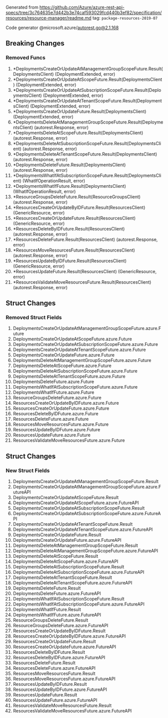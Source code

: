 Generated from https://github.com/Azure/azure-rest-api-specs/tree/3c764635e7d442b3e74caf593029fcd440b3ef82/specification/resources/resource-manager/readme.md tag: `package-resources-2019-07`

Code generator @microsoft.azure/autorest.go@2.1.168

## Breaking Changes

### Removed Funcs

1. *DeploymentsCreateOrUpdateAtManagementGroupScopeFuture.Result(DeploymentsClient) (DeploymentExtended, error)
1. *DeploymentsCreateOrUpdateAtScopeFuture.Result(DeploymentsClient) (DeploymentExtended, error)
1. *DeploymentsCreateOrUpdateAtSubscriptionScopeFuture.Result(DeploymentsClient) (DeploymentExtended, error)
1. *DeploymentsCreateOrUpdateAtTenantScopeFuture.Result(DeploymentsClient) (DeploymentExtended, error)
1. *DeploymentsCreateOrUpdateFuture.Result(DeploymentsClient) (DeploymentExtended, error)
1. *DeploymentsDeleteAtManagementGroupScopeFuture.Result(DeploymentsClient) (autorest.Response, error)
1. *DeploymentsDeleteAtScopeFuture.Result(DeploymentsClient) (autorest.Response, error)
1. *DeploymentsDeleteAtSubscriptionScopeFuture.Result(DeploymentsClient) (autorest.Response, error)
1. *DeploymentsDeleteAtTenantScopeFuture.Result(DeploymentsClient) (autorest.Response, error)
1. *DeploymentsDeleteFuture.Result(DeploymentsClient) (autorest.Response, error)
1. *DeploymentsWhatIfAtSubscriptionScopeFuture.Result(DeploymentsClient) (WhatIfOperationResult, error)
1. *DeploymentsWhatIfFuture.Result(DeploymentsClient) (WhatIfOperationResult, error)
1. *ResourceGroupsDeleteFuture.Result(ResourceGroupsClient) (autorest.Response, error)
1. *ResourcesCreateOrUpdateByIDFuture.Result(ResourcesClient) (GenericResource, error)
1. *ResourcesCreateOrUpdateFuture.Result(ResourcesClient) (GenericResource, error)
1. *ResourcesDeleteByIDFuture.Result(ResourcesClient) (autorest.Response, error)
1. *ResourcesDeleteFuture.Result(ResourcesClient) (autorest.Response, error)
1. *ResourcesMoveResourcesFuture.Result(ResourcesClient) (autorest.Response, error)
1. *ResourcesUpdateByIDFuture.Result(ResourcesClient) (GenericResource, error)
1. *ResourcesUpdateFuture.Result(ResourcesClient) (GenericResource, error)
1. *ResourcesValidateMoveResourcesFuture.Result(ResourcesClient) (autorest.Response, error)

## Struct Changes

### Removed Struct Fields

1. DeploymentsCreateOrUpdateAtManagementGroupScopeFuture.azure.Future
1. DeploymentsCreateOrUpdateAtScopeFuture.azure.Future
1. DeploymentsCreateOrUpdateAtSubscriptionScopeFuture.azure.Future
1. DeploymentsCreateOrUpdateAtTenantScopeFuture.azure.Future
1. DeploymentsCreateOrUpdateFuture.azure.Future
1. DeploymentsDeleteAtManagementGroupScopeFuture.azure.Future
1. DeploymentsDeleteAtScopeFuture.azure.Future
1. DeploymentsDeleteAtSubscriptionScopeFuture.azure.Future
1. DeploymentsDeleteAtTenantScopeFuture.azure.Future
1. DeploymentsDeleteFuture.azure.Future
1. DeploymentsWhatIfAtSubscriptionScopeFuture.azure.Future
1. DeploymentsWhatIfFuture.azure.Future
1. ResourceGroupsDeleteFuture.azure.Future
1. ResourcesCreateOrUpdateByIDFuture.azure.Future
1. ResourcesCreateOrUpdateFuture.azure.Future
1. ResourcesDeleteByIDFuture.azure.Future
1. ResourcesDeleteFuture.azure.Future
1. ResourcesMoveResourcesFuture.azure.Future
1. ResourcesUpdateByIDFuture.azure.Future
1. ResourcesUpdateFuture.azure.Future
1. ResourcesValidateMoveResourcesFuture.azure.Future

## Struct Changes

### New Struct Fields

1. DeploymentsCreateOrUpdateAtManagementGroupScopeFuture.Result
1. DeploymentsCreateOrUpdateAtManagementGroupScopeFuture.azure.FutureAPI
1. DeploymentsCreateOrUpdateAtScopeFuture.Result
1. DeploymentsCreateOrUpdateAtScopeFuture.azure.FutureAPI
1. DeploymentsCreateOrUpdateAtSubscriptionScopeFuture.Result
1. DeploymentsCreateOrUpdateAtSubscriptionScopeFuture.azure.FutureAPI
1. DeploymentsCreateOrUpdateAtTenantScopeFuture.Result
1. DeploymentsCreateOrUpdateAtTenantScopeFuture.azure.FutureAPI
1. DeploymentsCreateOrUpdateFuture.Result
1. DeploymentsCreateOrUpdateFuture.azure.FutureAPI
1. DeploymentsDeleteAtManagementGroupScopeFuture.Result
1. DeploymentsDeleteAtManagementGroupScopeFuture.azure.FutureAPI
1. DeploymentsDeleteAtScopeFuture.Result
1. DeploymentsDeleteAtScopeFuture.azure.FutureAPI
1. DeploymentsDeleteAtSubscriptionScopeFuture.Result
1. DeploymentsDeleteAtSubscriptionScopeFuture.azure.FutureAPI
1. DeploymentsDeleteAtTenantScopeFuture.Result
1. DeploymentsDeleteAtTenantScopeFuture.azure.FutureAPI
1. DeploymentsDeleteFuture.Result
1. DeploymentsDeleteFuture.azure.FutureAPI
1. DeploymentsWhatIfAtSubscriptionScopeFuture.Result
1. DeploymentsWhatIfAtSubscriptionScopeFuture.azure.FutureAPI
1. DeploymentsWhatIfFuture.Result
1. DeploymentsWhatIfFuture.azure.FutureAPI
1. ResourceGroupsDeleteFuture.Result
1. ResourceGroupsDeleteFuture.azure.FutureAPI
1. ResourcesCreateOrUpdateByIDFuture.Result
1. ResourcesCreateOrUpdateByIDFuture.azure.FutureAPI
1. ResourcesCreateOrUpdateFuture.Result
1. ResourcesCreateOrUpdateFuture.azure.FutureAPI
1. ResourcesDeleteByIDFuture.Result
1. ResourcesDeleteByIDFuture.azure.FutureAPI
1. ResourcesDeleteFuture.Result
1. ResourcesDeleteFuture.azure.FutureAPI
1. ResourcesMoveResourcesFuture.Result
1. ResourcesMoveResourcesFuture.azure.FutureAPI
1. ResourcesUpdateByIDFuture.Result
1. ResourcesUpdateByIDFuture.azure.FutureAPI
1. ResourcesUpdateFuture.Result
1. ResourcesUpdateFuture.azure.FutureAPI
1. ResourcesValidateMoveResourcesFuture.Result
1. ResourcesValidateMoveResourcesFuture.azure.FutureAPI
